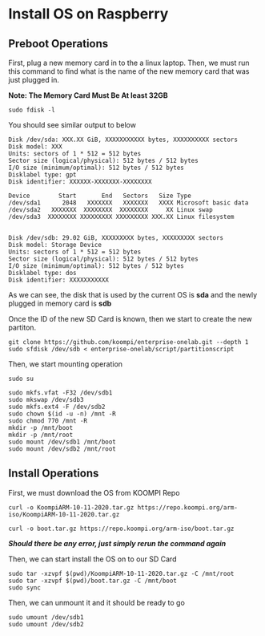 # Install OS on Raspberry

## Preboot Operations

First, plug a new memory card in to the a linux laptop. Then, we must run this command to find what is the name of the new memory card that was just plugged in.

**Note: The Memory Card Must Be At least 32GB**

```console
sudo fdisk -l
```

You should see similar output to below

```console
Disk /dev/sda: XXX.XX GiB, XXXXXXXXXXX bytes, XXXXXXXXXX sectors
Disk model: XXX            
Units: sectors of 1 * 512 = 512 bytes
Sector size (logical/physical): 512 bytes / 512 bytes
I/O size (minimum/optimal): 512 bytes / 512 bytes
Disklabel type: gpt
Disk identifier: XXXXXX-XXXXXXX-XXXXXXXX

Device        Start       End   Sectors   Size Type
/dev/sda1      2048   XXXXXXX   XXXXXXX   XXXX Microsoft basic data
/dev/sda2   XXXXXXX  XXXXXXXX  XXXXXXXX     XX Linux swap
/dev/sda3  XXXXXXXX XXXXXXXXX XXXXXXXXX XXX.XX Linux filesystem


Disk /dev/sdb: 29.02 GiB, XXXXXXXXX bytes, XXXXXXXXX sectors
Disk model: Storage Device  
Units: sectors of 1 * 512 = 512 bytes
Sector size (logical/physical): 512 bytes / 512 bytes
I/O size (minimum/optimal): 512 bytes / 512 bytes
Disklabel type: dos
Disk identifier: XXXXXXXXXXX
```

As we can see, the disk that is used by the current OS is **sda** and the newly plugged in memory card is **sdb**

Once the ID of the new SD Card is known, then we start to create the new partiton.

```console
git clone https://github.com/koompi/enterprise-onelab.git --depth 1
sudo sfdisk /dev/sdb < enterprise-onelab/script/partitionscript
```

Then, we start mounting operation

```console
sudo su
```
```console
sudo mkfs.vfat -F32 /dev/sdb1
sudo mkswap /dev/sdb3
sudo mkfs.ext4 -F /dev/sdb2
sudo chown $(id -u -n) /mnt -R
sudo chmod 770 /mnt -R
mkdir -p /mnt/boot
mkdir -p /mnt/root
sudo mount /dev/sdb1 /mnt/boot
sudo mount /dev/sdb2 /mnt/root
```

## Install Operations

First, we must download the OS from KOOMPI Repo

```console
curl -o KoompiARM-10-11-2020.tar.gz https://repo.koompi.org/arm-iso/KoompiARM-10-11-2020.tar.gz
```
```console
curl -o boot.tar.gz https://repo.koompi.org/arm-iso/boot.tar.gz
```

***Should there be any error, just simply rerun the command again***

Then, we can start install the OS on to our SD Card

```console
sudo tar -xzvpf $(pwd)/KoompiARM-10-11-2020.tar.gz -C /mnt/root
sudo tar -xzvpf $(pwd)/boot.tar.gz -C /mnt/boot
sudo sync
```

Then, we can unmount it and it should be ready to go

```console
sudo umount /dev/sdb1
sudo umount /dev/sdb2
```
